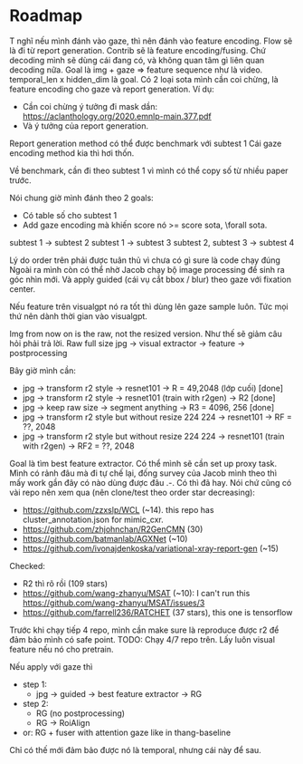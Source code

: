 # Roadmap 
T nghĩ nếu mình đánh vào gaze, thì nên đánh vào feature encoding. 
Flow sẽ là đi từ report generation. Contrib sẽ là feature encoding/fusing. Chứ decoding mình sẽ dùng cái đang có, và không quan tâm gì liên quan decoding nữa. 
Goal là img + gaze => feature sequence như là video. temporal_len x hidden_dim là goal. 
Có 2 loại sota mình cần coi chừng, là feature encoding cho gaze và report generation. 
Ví dụ:
- Cần coi chừng ý tưởng đi mask dần: https://aclanthology.org/2020.emnlp-main.377.pdf 
- Và ý tưởng của report generation. 

Report generation method có thể được benchmark với subtest 1 
Cái gaze encoding method kia thì hơi thốn.

Về benchmark, cần đi theo subtest 1 vì mình có thể copy số từ nhiều paper trước. 

Nói chung giờ mình đánh theo 2 goals:
- Có table số cho subtest 1 
- Add gaze encoding mà khiến score nó >= score sota, \forall sota.

subtest 1 -> subtest 2
subtest 1 -> subtest 3 
subtest 2, subtest 3 -> subtest 4 

Lý do order trên phải được tuân thủ vì chưa có gì sure là code chạy đúng
Ngoài ra mình còn có thể nhờ Jacob chạy bộ image processing để sinh ra góc nhìn mới. 
Và apply guided (cái vụ cắt bbox / blur) theo gaze với fixation center.

Nếu feature trên visualgpt nó ra tốt thì dùng lên gaze sample luôn. Tức mọi thứ nên dành thời gian vào visualgpt. 

Img from now on is the raw, not the resized version. Như thế sẽ giảm câu hỏi phải trả lời. 
Raw full size jpg -> visual extractor -> feature -> postprocessing 

Bây giờ mình cần:
- jpg -> transform r2 style -> resnet101 -> R = 49,2048 (lớp cuối) [done]
- jpg -> transform r2 style -> resnet101 (train with r2gen) -> R2 [done]
- jpg -> keep raw size -> segment anything -> R3 = 4096, 256 [done] 
- jpg -> transform r2 style but without resize 224 224 -> resnet101 -> RF = ??, 2048
- jpg -> transform r2 style but without resize 224 224 -> resnet101 (train with r2gen) -> RF2 = ??, 2048

Goal là tìm best feature extractor. Có thể mình sẽ cần set up proxy task. 
Mình có rảnh đâu mà đi tự chế lại, đống survey của Jacob mình theo thì mấy work gần đây có nào dùng được đâu .-. Có thì đã hay. Nói chứ cũng có vài repo nên xem qua (nên clone/test theo order star decreasing): 
- https://github.com/zzxslp/WCL (~14). this repo has cluster_annotation.json for mimic_cxr.
- https://github.com/zhjohnchan/R2GenCMN (30)
- https://github.com/batmanlab/AGXNet (~10)
- https://github.com/ivonajdenkoska/variational-xray-report-gen (~15)

Checked:
- R2 thì rõ rồi (109 stars)
- https://github.com/wang-zhanyu/MSAT (~10): I can't run this https://github.com/wang-zhanyu/MSAT/issues/3
- https://github.com/farrell236/RATCHET (37 stars), this one is tensorflow 

Trước khi chạy tiếp 4 repo, mình cần make sure là reproduce được r2 để đảm bảo mình có safe point. 
TODO: Chạy 4/7 repo trên. Lấy luôn visual feature nếu nó cho pretrain.





Nếu apply với gaze thì
- step 1:
    - jpg -> guided -> best feature extractor -> RG 
- step 2:
    - RG (no postprocessing)
    - RG -> RoiAlign 
- or: RG + fuser with attention gaze like in thang-baseline

Chỉ có thế mới đảm bảo được nó là temporal, nhưng cái này để sau.  






